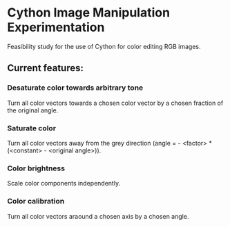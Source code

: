 # Cython Image Manipulation Experimentation

Feasibility study for the use of Cython for color editing RGB images.

## Current features:
### Desaturate color towards arbitrary tone
Turn all color vectors towards a chosen color vector by a chosen fraction of the original angle.
### Saturate color
Turn all color vectors away from the grey direction (angle = - \<factor\> * (\<constant\> - \<original angle\>)).
### Color brightness
Scale color components independently.
### Color calibration
Turn all color vectors araound a chosen axis by a chosen angle.
